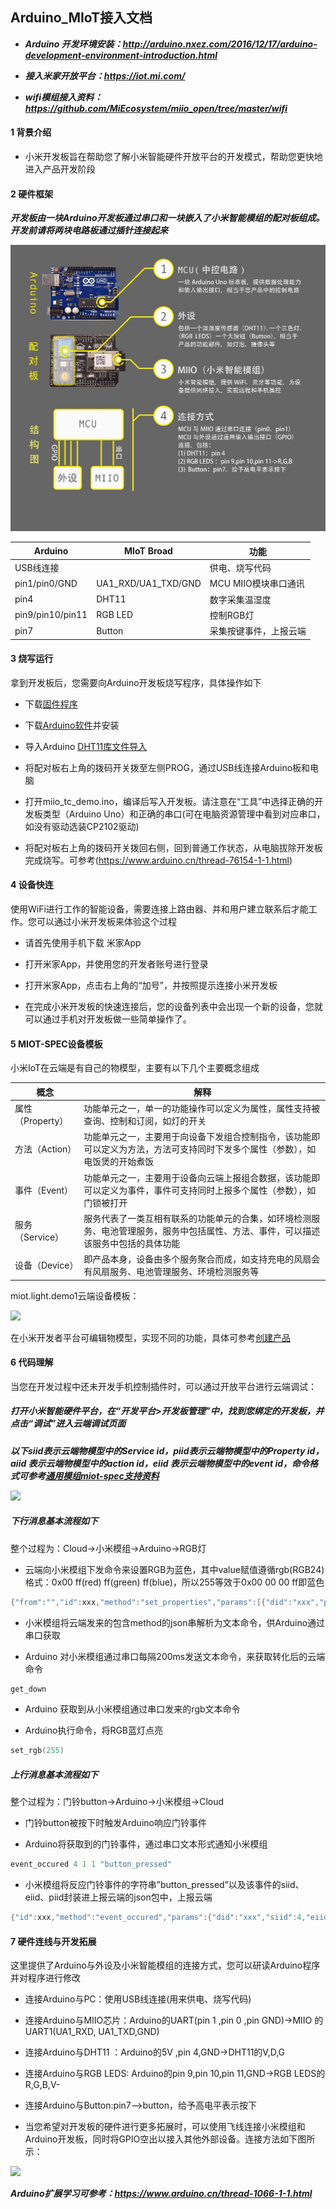 ## Arduino_MIoT接入文档

- ***Arduino 开发环境安装：http://arduino.nxez.com/2016/12/17/arduino-development-environment-introduction.html***

- ***接入米家开放平台：https://iot.mi.com/***

- ***wifi模组接入资料：https://github.com/MiEcosystem/miio_open/tree/master/wifi***

#### 1 背景介绍

- 小米开发板旨在帮助您了解小米智能硬件开放平台的开发模式，帮助您更快地进入产品开发阶段

#### 2 硬件框架

***开发板由一块Arduino开发板通过串口和一块嵌入了小米智能模组的配对板组成。开发前请将两块电路板通过插针连接起来***

 ![](arduino/arduino.jpg)

| Arduino | MIoT Broad | 功能 |
| - | - | - |
| USB线连接 | | 供电、烧写代码 |
| pin1/pin0/GND | UA1_RXD/UA1_TXD/GND | MCU MIIO模块串口通讯 |
| pin4 | DHT11 | 数字采集温湿度 |
| pin9/pin10/pin11 | RGB LED | 控制RGB灯 |
| pin7 | Button | 采集按键事件，上报云端 |

#### 3 烧写运行

拿到开发板后，您需要向Arduino开发板烧写程序，具体操作如下

- 下载[固件程序](：https://github.com/)

- 下载[Arduino软件](http://arduino.cc/en/Main/Software/)并安装

- 导入Arduino [DHT11库文件导入](https://www.arduino.cn/thread-31720-1-1.html)

- 将配对板右上角的拨码开关拨至左侧PROG，通过USB线连接Arduino板和电脑

- 打开miio_tc_demo.ino，编译后写入开发板。请注意在“工具”中选择正确的开发板类型（Arduino Uno）和正确的串口(可在电脑资源管理中看到对应串口，如没有驱动选装CP2102驱动)

- 将配对板右上角的拨码开关拨回右侧，回到普通工作状态，从电脑拔除开发板完成烧写。可参考(https://www.arduino.cn/thread-76154-1-1.html)


#### 4 设备快连

使用WiFi进行工作的智能设备，需要连接上路由器、并和用户建立联系后才能工作。您可以通过小米开发板来体验这个过程

- 请首先使用手机下载 米家App

- 打开米家App，并使用您的开发者账号进行登录

- 打开米家App，点击右上角的“加号”，并按照提示连接小米开发板

- 在完成小米开发板的快速连接后，您的设备列表中会出现一个新的设备，您就可以通过手机对开发板做一些简单操作了。


#### 5 MIOT-SPEC设备模板

小米IoT在云端是有自己的物模型，主要有以下几个主要概念组成

| 概念 | 解释 |
| - | - |
| 属性（Property） | 功能单元之一，单一的功能操作可以定义为属性，属性支持被查询、控制和订阅，如灯的开关 |
| 方法（Action） | 功能单元之一，主要用于向设备下发组合控制指令，该功能即可以定义为方法，方法可支持同时下发多个属性（参数），如电饭煲的开始煮饭 |
| 事件（Event） | 功能单元之一，主要用于设备向云端上报组合数据，该功能即可以定义为事件，事件可支持同时上报多个属性（参数），如门锁被打开 |
| 服务（Service） | 服务代表了一类互相有联系的功能单元的合集，如环境检测服务、电池管理服务，服务中包括属性、方法、事件，可以描述该服务中包括的具体功能 |
| 设备（Device） | 即产品本身，设备由多个服务聚合而成，如支持充电的风扇会有风扇服务、电池管理服务、环境检测服务等 |
 
 miot.light.demo1云端设备模板：
 
 ![](md_files/miot-device-spec.jpg)
 
在小米开发者平台可编辑物模型，实现不同的功能，具体可参考[创建产品](https://iot.mi.com/new/doc/03-%E5%B9%B3%E5%8F%B0%E4%BD%BF%E7%94%A8%E6%8C%87%E5%8D%97/02-%E6%99%BA%E8%83%BD%E7%A1%AC%E4%BB%B6%E7%9B%B4%E8%BF%9E%E6%8E%A5%E5%85%A5/02-%E5%88%9B%E5%BB%BA%E4%BA%A7%E5%93%81.html)

#### 6 代码理解

当您在开发过程中还未开发手机控制插件时，可以通过开放平台进行云端调试：

##### 打开小米智能硬件平台，在“开发平台>开发板管理”中，找到您绑定的开发板，并点击“调试”进入云端调试页面

***以下siid表示云端物模型中的Service id，piid表示云端物模型中的Property id，aiid 表示云端物模型中的action id，eiid 表示云端物模型中的event id，命令格式可参考[通用模组miot-spec支持资料](http://cdn.cnbj0.fds.api.mi-img.com/miio.files/commonfile_zip_12ea60af8aba2ae5387a9a790c5af095.zip)***

![](md_files/msg_flow.jpg)

##### 下行消息基本流程如下

整个过程为：Cloud->小米模组->Arduino->RGB灯

- 云端向小米模组下发命令来设置RGB为蓝色，其中value赋值遵循rgb(RGB24)格式：0x00 ff(red) ff(green) ff(blue)，所以255等效于0x00 00 00 ff即蓝色

```c
{"from":"","id":xxx,"method":"set_properties","params":[{"did":"xxx","piid":4,"siid":2,"value":255}]}
```

- 小米模组将云端发来的包含method的json串解析为文本命令，供Arduino通过串口获取

- Arduino 对小米模组通过串口每隔200ms发送文本命令，来获取转化后的云端命令

```c
get_down
```

- Arduino 获取到从小米模组通过串口发来的rgb文本命令

- Arduino执行命令，将RGB蓝灯点亮

```c
set_rgb(255)
```

##### 上行消息基本流程如下

整个过程为：门铃button->Arduino->小米模组->Cloud

- 门铃button被按下时触发Arduino响应门铃事件

- Arduino将获取到的门铃事件，通过串口文本形式通知小米模组

```c
event_occured 4 1 1 "button_pressed"
```

- 小米模组将反应门铃事件的字符串”button_pressed”以及该事件的siid、eiid、piid封装进上报云端的json包中，上报云端

```c
{"id":xxx,"method":"event_occured","params":{"did":"xxx","siid":4,"eiid":1,"arguments":[{"piid":1,"value":"button_pressed"}]},"retry":0,"timestamp":1574761781,"tick":22763290}
```

#### 7 硬件连线与开发拓展

这里提供了Arduino与外设及小米智能模组的连接方式，您可以研读Arduino程序并对程序进行修改

- 连接Arduino与PC：使用USB线连接(用来供电、烧写代码)

- 连接Arduino与MIIO芯片：Arduino的UART(pin 1 ,pin 0 ,pin GND)->MIIO 的UART1(UA1_RXD, UA1_TXD,GND)

- 连接Arduino与DHT11 ：Arduino的5V ,pin 4,GND->DHT11的V,D,G

- 连接Arduino与RGB LEDS: Arduino的pin 9,pin 10,pin 11,GND->RGB LEDS的R,G,B,V-

- 连接Arduino与Button:pin7-->button，给予高电平表示按下

- 当您希望对开发板的硬件进行更多拓展时，可以使用飞线连接小米模组和Arduino开发板，同时将GPIO空出以接入其他外部设备。连接方法如下图所示：

![](md_files/Connection.jpg)

***Arduino扩展学习可参考：https://www.arduino.cn/thread-1066-1-1.html***
